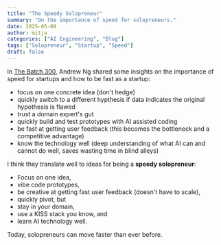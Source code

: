 ```yaml
---
title: "The Speedy Solopreneur"
summary: "On the importance of speed for solopreneurs."
date: 2025-05-08
author: mitja
categories: ["AI Engineering", "Blog"]
tags: ["Solopreneur", "Startup", "Speed"]
draft: false
---
```


In [The Batch 300](https://www.deeplearning.ai/the-batch/issue-300/), Andrew Ng shared some insights on the importance of speed for startups and how to be fast as a startup:

- focus on one concrete idea (don't hedge)
- quickly switch to a different hypthesis if data indicates the original hypothesis is flawed
- trust a domain expert's gut
- quickly build and test prototypes with AI assisted coding
- be fast at getting user feedback (this becomes the bottleneck and a competitive advantage)
- know the technology well (deep understanding of what AI can and cannot do well, saves wasting time in blind alleys)

I think they translate well to ideas for being a **speedy solopreneur**:

- Focus on one idea,
- vibe code prototypes,
- be creative at getting fast user feedback (doesn't have to scale),
- quickly pivot, but
- stay in your domain,
- use a KISS stack you know, and
- learn AI technology well.

Today, solopreneurs can move faster than ever before.